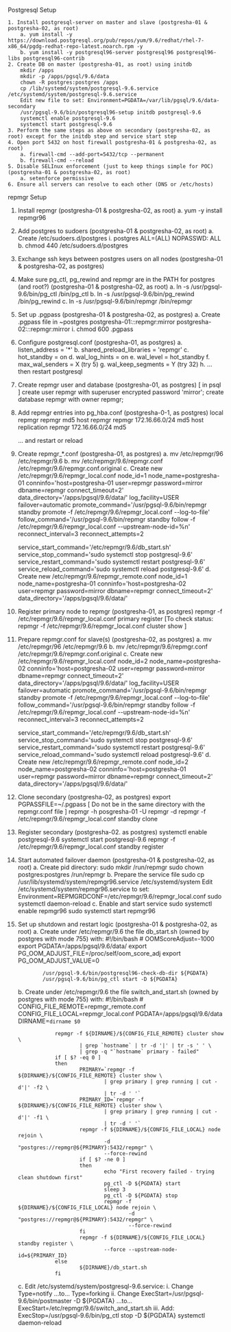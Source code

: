 Postgresql Setup
	
	1. Install postgresql-server on master and slave (postgresha-01 & postgresha-02, as root)
		a. yum install -y https://download.postgresql.org/pub/repos/yum/9.6/redhat/rhel-7-x86_64/pgdg-redhat-repo-latest.noarch.rpm -y
		b. yum install -y postgresql96-server postgresql96 postgresql96-libs postgresql96-contrib
	2. Create DB on master (postgresha-01, as root) using initdb
		mkdir /apps
		mkdir -p /apps/pgsql/9.6/data
		chown -R postgres:postgres /apps
		cp /lib/systemd/system/postgresql-9.6.service /etc/systemd/system/postgresql-9.6.service
		Edit new file to set: Environment=PGDATA=/var/lib/pgsql/9.6/data-secondary
		/usr/pgsql-9.6/bin/postgresql96-setup initdb postgresql-9.6
		systemctl enable postgresql-9.6
		systemctl start postgresql-9.6 
	3. Perform the same steps as above on secondary (postgresha-02, as root) except for the initdb step and service start step
	4. Open port 5432 on host firewall postgresha-01 & postgresha-02, as root)
		a. firewall-cmd --add-port=5432/tcp --permanent
		b. firewall-cmd --reload
	5. Disable SELInux enforcement (just to keep things simple for POC) (postgresha-01 & postgresha-02, as root)
		a. setenforce permissive
	6. Ensure all servers can resolve to each other (DNS or /etc/hosts)

repmgr Setup
1. Install repmgr (postgresha-01 & postgresha-02, as root)
	a. yum -y install repmgr96
2. Add postgres to sudoers (postgresha-01 & postgresha-02, as root)
	a. Create /etc/sudoers.d/postgres
		i. postgres        ALL=(ALL)       NOPASSWD: ALL
	b. chmod 440 /etc/sudoers.d/postgres
3. Exchange ssh keys between postgres users on all nodes (postgresha-01 & postgresha-02, as postgres)
4. Make sure pg_ctl, pg_rewind and repmgr are in the PATH for postgres (and root?) (postgresha-01 & postgresha-02, as root)
	a. ln -s /usr/pgsql-9.6/bin/pg_ctl /bin/pg_ctl
	b. ln -s /usr/pgsql-9.6/bin/pg_rewind /bin/pg_rewind
	c. ln -s /usr/pgsql-9.6/bin/repmgr /bin/repmgr
5. Set up .pgpass (postgresha-01 & postgresha-02, as postgres)
	a. Create .pgpass file in ~postgres
		postgresha-01:*:*:repmgr:mirror
		postgresha-02:*:*:repmgr:mirror
		i. chmod 600 .pgpass
6. Configure postgresql.conf (postgresha-01, as postgres)
	a. listen_address = '*'
	b. shared_preload_libraries = 'repmgr'
	c. hot_standby = on
	d. wal_log_hints = on
	e. wal_level = hot_standby
	f. max_wal_senders = X (try 5)
	g. wal_keep_segments = Y (try 32)
	h. …then restart postgresql
	
7. Create repmgr user and database (postgresha-01, as postgres)
	[ in psql ]
	create user repmgr with superuser encrypted password 'mirror';
	create database repmgr with owner repmgr;
	
8. Add repmgr entries into pg_hba.conf (postgresha-0-1, as postgres)
	local   repmgr         repmgr                                           md5
	host    repmgr         repmgr          172.16.66.0/24     md5
	host    replication   repmgr          172.16.66.0/24     md5
	
	… and restart or reload
	
9. Create repmgr_*.conf (postgresha-01, as postgres)
	a. mv /etc/repmgr/96 /etc/repmgr/9.6
	b. mv /etc/repmgr/9.6/repmgr.conf /etc/repmgr/9.6/repmgr.conf.original
	c. Create new  /etc/repmgr/9.6/repmgr_local.conf
	node_id=1
	node_name=postgresha-01
	conninfo='host=postgresha-01 user=repmgr password=mirror dbname=repmgr connect_timeout=2'
	data_directory='/apps/pgsql/9.6/data/'
	log_facility=USER
	failover=automatic
	promote_command='/usr/pgsql-9.6/bin/repmgr standby promote -f /etc/repmgr/9.6/repmgr_local.conf --log-to-file'
	follow_command='/usr/pgsql-9.6/bin/repmgr standby follow -f /etc/repmgr/9.6/repmgr_local.conf --upstream-node-id=%n'
	reconnect_interval=3
	reconnect_attempts=2
	
	service_start_command='/etc/repmgr/9.6/db_start.sh'
	service_stop_command='sudo systemctl stop postgresql-9.6'
	service_restart_command='sudo systemctl restart postgresql-9.6'
	service_reload_command='sudo systemctl reload postgresql-9.6'
	d. Create new /etc/repmgr/9.6/repmgr_remote.conf
	node_id=1
	node_name=postgresha-01
	conninfo='host=postgresha-02 user=repmgr password=mirror dbname=repmgr connect_timeout=2'
	data_directory='/apps/pgsql/9.6/data/'
	
10. Register primary node to repmgr (postgresha-01, as postgres)
	repmgr -f /etc/repmgr/9.6/repmgr_local.conf primary register
	[To check status: repmgr -f /etc/repmgr/9.6/repmgr_local.conf cluster show ]
11. Prepare repmgr.conf for slave(s) (postgresha-02, as postgres)
	a. mv /etc/repmgr/96 /etc/repmgr/9.6
	b. mv /etc/repmgr/9.6/repmgr.conf /etc/repmgr/9.6/repmgr.conf.original
	c. Create new  /etc/repmgr/9.6/repmgr_local.conf
	node_id=2
	node_name=postgresha-02
	conninfo='host=postgresha-02 user=repmgr password=mirror dbname=repmgr connect_timeout=2'
	data_directory='/apps/pgsql/9.6/data/'
	log_facility=USER
	failover=automatic
	promote_command='/usr/pgsql-9.6/bin/repmgr standby promote -f /etc/repmgr/9.6/repmgr_local.conf --log-to-file'
	follow_command='/usr/pgsql-9.6/bin/repmgr standby follow -f /etc/repmgr/9.6/repmgr_local.conf --upstream-node-id=%n'
	reconnect_interval=3
	reconnect_attempts=2
	
	service_start_command='/etc/repmgr/9.6/db_start.sh'
	service_stop_command='sudo systemctl stop postgresql-9.6'
	service_restart_command='sudo systemctl restart postgresql-9.6'
	service_reload_command='sudo systemctl reload postgresql-9.6'
	d. Create new /etc/repmgr/9.6/repmgr_remote.conf
	node_id=2
	node_name=postgresha-02
	conninfo='host=postgresha-01 user=repmgr password=mirror dbname=repmgr connect_timeout=2'
	data_directory='/apps/pgsql/9.6/data/'
	
12. Clone secondary (postgresha-02, as postgres)
	export PGPASSFILE=~/.pgpass
	[ Do not be in the same directory with the repmgr.conf file ]
	repmgr  -h posgresha-01 -U repmgr -d repmgr -f /etc/repmgr/9.6/repmgr_local.conf standby clone
13. Register secondary (postgresha-02. as postgres)
	systemctl enable postgresql-9.6
	systemctl start postgresql-9.6
	repmgr -f /etc/repmgr/9.6/repmgr_local.conf standby register
14. Start automated failover daemon (postgresha-01 & postgresha-02, as root)
	a. Create pid directory:
		sudo mkdir /run/repmgr
		sudo chown postgres:postgres /run/repmgr
	b. Prepare the service file
		sudo cp /usr/lib/systemd/system/repmgr96.service /etc/systemd/system
		Edit /etc/systemd/system/repmgr96.service to set: Environment=REPMGRDCONF=/etc/repmgr/9.6/repmgr_local.conf
		sudo systemctl daemon-reload
	c. Enable and start service
		sudo systemctl enable repmgr96
		sudo systemctl start repmgr96
15. Set up shutdown and restart logic (postgresha-01 & postgresha-02, as root)
	a. Create under /etc/repmgr/9.6 the file db_start.sh (owned by postgres with mode 755) with:
		#!/bin/bash
		#
		        OOMScoreAdjust=-1000
		        export PGDATA=/apps/pgsql/9.6/data/
		        export PG_OOM_ADJUST_FILE=/proc/self/oom_score_adj
		        export PG_OOM_ADJUST_VALUE=0
		
		        /usr/pgsql-9.6/bin/postgresql96-check-db-dir ${PGDATA}
		        /usr/pgsql-9.6/bin/pg_ctl start -D ${PGDATA}
		
	b. Create under /etc/repmgr/9.6 the file switch_and_start.sh (owned by postgres with mode 755) with:
			#!/bin/bash
			#
			        CONFIG_FILE_REMOTE=repmgr_remote.conf
			        CONFIG_FILE_LOCAL=repmgr_local.conf
			        PGDATA=/apps/pgsql/9.6/data
			        DIRNAME=`dirname $0`
			
			        repmgr -f ${DIRNAME}/${CONFIG_FILE_REMOTE} cluster show \
			                | grep `hostname` | tr -d '|' | tr -s ' ' \
			                | grep -q "`hostname` primary - failed"
			        if [ $? -eq 0 ]
			        then
			                PRIMARY=`repmgr -f ${DIRNAME}/${CONFIG_FILE_REMOTE} cluster show \
			                        | grep primary | grep running | cut -d'|' -f2 \
			                        | tr -d ' '`
			                PRIMARY_ID=`repmgr -f ${DIRNAME}/${CONFIG_FILE_REMOTE} cluster show \
			                        | grep primary | grep running | cut -d'|' -f1 \
			                        | tr -d ' '`
			                repmgr -f ${DIRNAME}/${CONFIG_FILE_LOCAL} node rejoin \
			                        -d "postgres://repmgr@${PRIMARY}:5432/repmgr" \
			                        --force-rewind
			                if [ $? -ne 0 ]
			                then
			                        echo "First recovery failed - trying clean shutdown first"
			                        pg_ctl -D ${PGDATA} start
			                        sleep 3
			                        pg_ctl -D ${PGDATA} stop
			                        repmgr -f ${DIRNAME}/${CONFIG_FILE_LOCAL} node rejoin \
			                                -d "postgres://repmgr@${PRIMARY}:5432/repmgr" \
			                                --force-rewind
			                fi
			                repmgr -f ${DIRNAME}/${CONFIG_FILE_LOCAL} standby register \
			                        --force --upstream-node-id=${PRIMARY_ID}
			        else
			                ${DIRNAME}/db_start.sh
			        fi
			
	c. Edit /etc/systemd/system/postgresql-9.6.service:
		i. Change Type=notify  …to… Type=forking
		ii. Change ExecStart=/usr/pgsql-9.6/bin/postmaster -D ${PGDATA} …to… ExecStart=/etc/repmgr/9.6/switch_and_start.sh
		iii. Add: ExecStop=/usr/pgsql-9.6/bin/pg_ctl stop -D ${PGDATA}
systemctl daemon-reload

